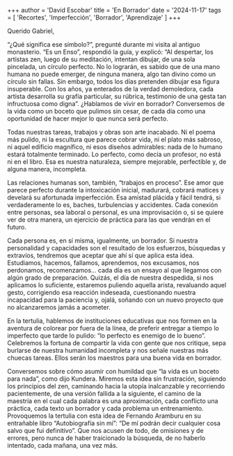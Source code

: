 +++
author = 'David Escobar'
title = 'En Borrador'
date = '2024-11-17'
tags = [ 'Recortes', 'Imperfección', 'Borrador', 'Aprendizaje' ]
+++

Querido Gabriel,

“¿Qué significa ese símbolo?”, pregunté durante mi visita al antiguo monasterio. “Es un Enso”, respondió la guía, y
explicó: “Al despertar, los artistas zen, luego de su meditación, intentan dibujar, de una sola pincelada, un círculo
perfecto. No lo lograrán, es sabido que de una mano humana no puede emerger, de ninguna manera, algo tan divino como un
círculo sin fallas. Sin embargo, todos los días pretenden dibujar esa figura insuperable. Con los años, ya enterados de
la verdad demoledora, cada artista desarrolla su grafía particular, su rúbrica, testimonio de una gesta tan infructuosa
como digna”. ¿Hablamos de vivir en borrador? Conversemos de la vida como un boceto que pulimos sin cesar, de cada día
como una oportunidad de hacer mejor lo que nunca será perfecto.

Todas nuestras tareas, trabajos y obras son arte inacabado. Ni el poema más pulido, ni la escultura que parece cobrar
vida, ni el plato más sabroso, ni aquel edificio magnífico, ni esos diseños admirables: nada de lo humano estará
totalmente terminado. Lo perfecto, como decía un profesor, no está ni en el libro. Esa es nuestra naturaleza, siempre
mejorable, perfectible y, de alguna manera, incompleta.

Las relaciones humanas son, también, “trabajos en proceso”. Ese amor que parece perfecto durante la intoxicación
inicial, madurará, cobrará matices y develará su afortunada imperfección. Esa amistad plácida y fácil tendrá, si
verdaderamente lo es, baches, turbulencias y accidentes. Cada conexión entre personas, sea laboral o personal, es una
improvisación o, si se quiere ver de otra manera, un ejercicio de práctica para las que vendrán en el futuro.

Cada persona es, en sí misma, igualmente, un borrador. Si nuestra personalidad y capacidades son el resultado de los
esfuerzos, búsquedas y extravíos, tendremos que aceptar que ahí sí que aplica esta idea. Estudiamos, hacemos, fallamos,
aprendemos, nos excusamos, nos perdonamos, recomenzamos... cada día es un ensayo al que llegamos con algún grado de
preparación. Quizás, el día de nuestra despedida, si nos aplicamos lo suficiente, estaremos puliendo aquella arista,
revaluando aquel gesto, corrigiendo esa reacción indeseada, cuestionando nuestra incapacidad para la paciencia y, ojalá,
soñando con un nuevo proyecto que no alcanzaremos jamás a acometer.

En la tertulia, hablemos de instituciones educativas que nos formen en la aventura de colorear por fuera de la línea, de
preferir entregar a tiempo lo imperfecto que tarde lo pulido: “lo perfecto es enemigo de lo bueno”. Celebremos la
fortuna de compartir la vida con gente que nos critique, sepa burlarse de nuestra humanidad incompleta y nos señale
nuestras más chuecas tareas. Ellos serán los maestros para una buena vida en borrador.

Conversemos sobre cómo asumir con humildad que “la vida es un boceto para nada”, como dijo Kundera. Miremos esta idea
sin frustración, siguiendo los principios del zen, caminando hacia la utopía inalcanzable y recorriendo pacientemente,
de una versión fallida a la siguiente, el camino de la maestría en el cual cada palabra es una aproximación, cada
conflicto una práctica, cada texto un borrador y cada problema un entrenamiento. Provoquemos la tertulia con esta idea
de Fernando Aramburu en su entrañable libro “Autobiografía sin mí”: “De mí podrán decir cualquier cosa salvo que fui
definitivo”. Que nos acusen de todo, de omisiones y de errores, pero nunca de haber traicionado la búsqueda, de no
haberlo intentado, cada mañana, una vez más.